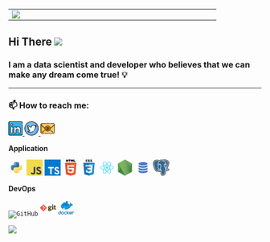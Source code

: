 <center>
  <table>
    <tr>
	<td><img width="400px" align="left" src="https://github-readme-stats.vercel.app/api/top-langs/?username=lfhillesheim&hide=php&layout=compact&theme=radical"/> 
    </tr>
  </table>
</center>

## Hi There <img src="https://emojis.slackmojis.com/emojis/images/1482947228/1532/lightsaber.png?1482947228"/>


### I am a data scientist and developer who believes that we can make any dream come true! :bulb:

---

### 📫 How to reach me:


<a href="https://www.linkedin.com/in/lfhillesheim/">
  <code><img alt="My linkedin" width="28" src="https://github.com/alquipo/alquipo/blob/main/img/linkedin.png" /></code>
</a>
<a href="https://twitter.com/LucasCentrista">
  <code><img alt="My linkedin" width="28" src="https://github.com/alquipo/alquipo/blob/main/img/twitter.png" /></code>
</a>
<a href="mailto:lucas.ferreira.hillesheim@gmail.com?subject=Olá%20vi%20seu%20Github%20podemos%20conversar">
  <code><img alt="My linkedin" width="28" src="https://github.com/alquipo/alquipo/blob/main/img/email.png" /></code>
</a>
<br/>


**Application**


<code><img height="32" src="https://raw.githubusercontent.com/github/explore/80688e429a7d4ef2fca1e82350fe8e3517d3494d/topics/python/python.png" alt="Javascript"/></code>
<code><img height="32" src="https://raw.githubusercontent.com/github/explore/80688e429a7d4ef2fca1e82350fe8e3517d3494d/topics/javascript/javascript.png" alt="Javascript"/></code>
<code><img height="32" src="https://raw.githubusercontent.com/github/explore/80688e429a7d4ef2fca1e82350fe8e3517d3494d/topics/typescript/typescript.png" alt="Typescript"/></code>
<code><img height="32" src="https://raw.githubusercontent.com/github/explore/80688e429a7d4ef2fca1e82350fe8e3517d3494d/topics/html/html.png" alt="HTML5"/></code>
<code><img height="32" src="https://raw.githubusercontent.com/github/explore/80688e429a7d4ef2fca1e82350fe8e3517d3494d/topics/css/css.png" alt="CSS"/></code>
<code><img height="32" src="https://raw.githubusercontent.com/github/explore/80688e429a7d4ef2fca1e82350fe8e3517d3494d/topics/react/react.png" alt="React"/></code>
<code><img height="32" src="https://raw.githubusercontent.com/github/explore/80688e429a7d4ef2fca1e82350fe8e3517d3494d/topics/nodejs/nodejs.png" alt="Nodejs"/></code>
<code><img height="32" src="https://raw.githubusercontent.com/github/explore/80688e429a7d4ef2fca1e82350fe8e3517d3494d/topics/sql/sql.png" alt="Javascript"/></code>
<code><img height="32" src="https://raw.githubusercontent.com/github/explore/80688e429a7d4ef2fca1e82350fe8e3517d3494d/topics/postgresql/postgresql.png" alt="PostegreSQL"/></code>


**DevOps**

<code><img height="32" src="https://cdn3.iconfinder.com/data/icons/inficons/512/github.png" alt="GitHub"/></code>
<code><img height="32" src="https://raw.githubusercontent.com/github/explore/80688e429a7d4ef2fca1e82350fe8e3517d3494d/topics/git/git.png" alt="Git"/></code>
<code><img height="32" src="https://raw.githubusercontent.com/github/explore/80688e429a7d4ef2fca1e82350fe8e3517d3494d/topics/docker/docker.png" alt="Docker"/></code>


![](https://komarev.com/ghpvc/?username=alquipo&color=blue&style=flat)
